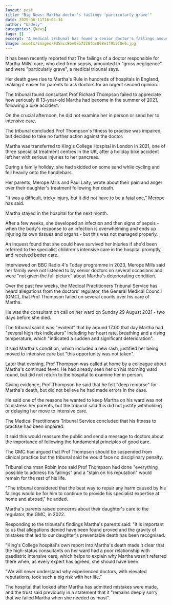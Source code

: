 ```yaml
---
layout: post
title: "Big News: Martha doctor's failings 'particularly grave'"
date: 2025-06-11T16:05:34
author: "badely"
categories: [News]
tags: []
excerpt: "A medical tribunal has found a senior doctor's failings amounted to gross negligence and misconduct."
image: assets/images/9d5acc8be08b7328fbc868e1f9b5f8e6.jpg
---
```


It has been recently reported that The failings of a doctor responsible for Martha Mills' care, who died from sepsis, amounted to "gross negligence" and were "particularly grave", a medical tribunal says.

Her death gave rise to Martha's Rule in hundreds of hospitals in England, making it easier for parents to ask doctors for an urgent second opinion.

The tribunal found consultant Prof Richard Thompson failed to appreciate how seriously ill 13-year-old Martha had become in the summer of 2021, following a bike accident.

On the crucial afternoon, he did not examine her in person or send her to intensive care.

The tribunal concluded Prof Thompson's fitness to practise was impaired, but decided to take no further action against the doctor.

Martha was transferred to King's College Hospital in London in 2021, one of three specialist treatment centres in the UK, after a holiday bike accident left her with serious injuries to her pancreas. 

During a family holiday, she had skidded on some sand while cycling and fell heavily onto the handlebars.

Her parents, Merope Mills and Paul Laity, wrote about their pain and anger over their daughter's treatment following her death.

"It was a difficult, tricky injury, but it did not have to be a fatal one," Merope has said.

Martha stayed in the hospital for the next month.

After a few weeks, she developed an infection and then signs of sepsis - when the body's response to an infection is overwhelming and ends up injuring its own tissues and organs - but this was not managed properly.

An inquest found that she could have survived her injuries if she'd been referred to the specialist children's intensive care in the hospital promptly, and received better care.

Interviewed on BBC Radio 4's Today programme in 2023, Merope Mills said her family were not listened to by senior doctors on several occasions and were "not given the full picture" about Martha's deteriorating condition.

Over the past few weeks, the Medical Practitioners Tribunal Service has heard allegations from the doctors' regulator, the General Medical Council (GMC), that Prof Thompson failed on several counts over his care of Martha.

He was the consultant on call on her ward on Sunday 29 August 2021 - two days before she died.

The tribunal said it was "evident" that by around 17:00 that day Martha had "several high risk indicators" including her heart rate, breathing and a rising temperature, which "indicated a sudden and significant deterioration".

It said Martha's condition, which included a new rash, justified her being moved to intensive care but "this opportunity was not taken".

Later that evening, Prof Thompson was called at home by a colleague about Martha's continued fever. He had already seen her on his morning ward round, but did not return to the hospital to examine her in person.

Giving evidence, Prof Thompson he said that he felt "deep remorse" for Martha's death, but did not believe he had made errors in the case.

He said one of the reasons he wanted to keep Martha on his ward was not to distress her parents, but the tribunal said this did not justify withholding or delaying her move to intensive care.

The Medical Practitioners Tribunal Service concluded that his fitness to practise had been impaired.

It said this would reassure the public and send a message to doctors about the importance of following the fundamental principles of good care.

The GMC had argued that Prof Thompson should be suspended from clinical practice but the tribunal said he would face no disciplinary penalty. 

Tribunal chairman Robin Ince said Prof Thompson had done "everything possible to address his failings" and a "stain on his reputation" would remain for the rest of his life.

"The tribunal considered that the best way to repair any harm caused by his failings would be for him to continue to provide his specialist expertise at home and abroad," he added.

Martha's parents raised concerns about their daughter's care to the regulator, the GMC, in 2022.

Responding to the tribunal's findings Martha's parents said: "It is important to us that allegations denied have been found proved and the gravity of mistakes that led to our daughter's preventable death has been recognised. 

"King's College hospital's own report into Martha's death made it clear that the high-status consultants on her ward had a poor relationship with paediatric intensive care, which helps to explain why Martha wasn't referred there when, as every expert has agreed, she should have been.

"We will never understand why experienced doctors, with elevated reputations, took such a big risk with her life."

The hospital that looked after Martha has admitted mistakes were made, and the trust said previously in a statement that it "remains deeply sorry that we failed Martha when she needed us most".


